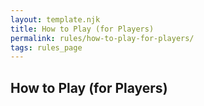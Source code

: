 ```yaml
---
layout: template.njk
title: How to Play (for Players)
permalink: rules/how-to-play-for-players/
tags: rules_page
---
```

## How to Play (for Players)

